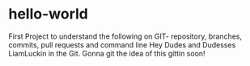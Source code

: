 # hello-world
First Project to understand the following on GIT- repository, branches, commits, pull requests and command line
Hey Dudes and Dudesses
LiamLuckin in the Git. Gonna git the idea of this gittin soon!
